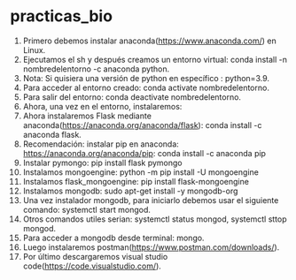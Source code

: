 # practicas_bio
1.  Primero debemos instalar anaconda(https://www.anaconda.com/) en Linux.
2.  Ejecutamos el sh y después creamos un entorno virtual: conda install -n nombredelentorno -c anaconda python.
3.  Nota: Si quisiera una versión de python en específico : python=3.9.
4.  Para acceder al entorno creado: conda activate nombredelentorno.
5.  Para salir del entorno: conda deactivate nombredelentorno.
6.  Ahora, una vez en el entorno, instalaremos:
7.  Ahora instalaremos Flask mediante anaconda(https://anaconda.org/anaconda/flask): conda install -c anaconda flask.
8.  Recomendación: instalar pip en anaconda: https://anaconda.org/anaconda/pip: conda install -c anaconda pip
9.  Instalar pymongo: pip install flask pymongo
10. Instalamos mongoengine: python -m pip install -U mongoengine
11. Instalamos flask_mongoengine: pip install flask-mongoengine
12. Instalamos mongodb: sudo apt-get install -y mongodb-org
13. Una vez instalador mongodb, para iniciarlo debemos usar el siguiente comando: systemctl start mongod.
14. Otros comandos utiles serian: systemctl status mongod, systemctl sttop mongod.
15. Para acceder a mongodb desde terminal: mongo.
16. Luego instalaremos postman(https://www.postman.com/downloads/).
17. Por último descargaremos visual studio code(https://code.visualstudio.com/).

